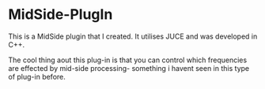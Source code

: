 # MidSide-PlugIn

This is a MidSide plugin that I created. It utilises JUCE and was developed in C++. 

The cool thing aout this plug-in is that you can control which frequencies are effected by mid-side processing- something i havent seen in this type of plug-in before. 
